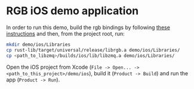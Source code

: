 # RGB iOS demo application

In order to run this demo, build the rgb bindings by following
[these instructions](/ffi/ios) and then, from the project root, run:

```bash
mkdir demo/ios/Libraries
cp rust-lib/target/universal/release/librgb.a demo/ios/Libraries/
cp <path_to_libzmq>/builds/ios/lib/libzmq.a demo/ios/Libraries/
```

Open the iOS project from Xcode
(`File -> Open... -> <path_to_this_project>/demo/ios`),
build it (`Product -> Build`) and
run the app (`Product -> Run`).
